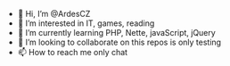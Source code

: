 - 👋 Hi, I’m @ArdesCZ
- 👀 I’m interested in IT, games, reading
- 🌱 I’m currently learning PHP, Nette, javaScript, jQuery
- 💞️ I’m looking to collaborate on this repos is only testing
- 📫 How to reach me only chat

<!---
ArdesCZ/ArdesCZ is a ✨ special ✨ repository because its `README.md` (this file) appears on your GitHub profile.
You can click the Preview link to take a look at your changes.
--->
